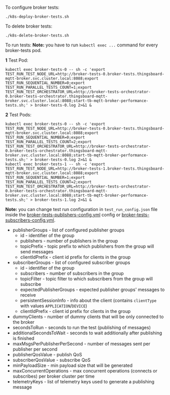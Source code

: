 To configure broker tests:

```
./k8s-deploy-broker-tests.sh
```

To delete broker tests:

```
./k8s-delete-broker-tests.sh
```

To run tests:
**Note:** you have to run `kubectl exec ...` command for every broker-tests pod.

**1** Test Pod:

```
kubectl exec broker-tests-0 -- sh -c 'export TEST_RUN_TEST_NODE_URL=http://broker-tests-0.broker-tests.thingsboard-mqtt-broker.svc.cluster.local:8088;export TEST_RUN_SEQUENTIAL_NUMBER=0;export TEST_RUN_PARALLEL_TESTS_COUNT=1;export TEST_RUN_TEST_ORCHESTRATOR_URL=http://broker-tests-orchestrator-0.broker-tests-orchestrator.thingsboard-mqtt-broker.svc.cluster.local:8088;start-tb-mqtt-broker-performance-tests.sh;' > broker-tests-0.log 2>&1 &
```

**2** Test Pods:

```
kubectl exec broker-tests-0 -- sh -c 'export TEST_RUN_TEST_NODE_URL=http://broker-tests-0.broker-tests.thingsboard-mqtt-broker.svc.cluster.local:8088;export TEST_RUN_SEQUENTIAL_NUMBER=0;export TEST_RUN_PARALLEL_TESTS_COUNT=2;export TEST_RUN_TEST_ORCHESTRATOR_URL=http://broker-tests-orchestrator-0.broker-tests-orchestrator.thingsboard-mqtt-broker.svc.cluster.local:8088;start-tb-mqtt-broker-performance-tests.sh;' > broker-tests-0.log 2>&1 &
kubectl exec broker-tests-1 -- sh -c 'export TEST_RUN_TEST_NODE_URL=http://broker-tests-1.broker-tests.thingsboard-mqtt-broker.svc.cluster.local:8088;export TEST_RUN_SEQUENTIAL_NUMBER=1;export TEST_RUN_PARALLEL_TESTS_COUNT=2;export TEST_RUN_TEST_ORCHESTRATOR_URL=http://broker-tests-orchestrator-0.broker-tests-orchestrator.thingsboard-mqtt-broker.svc.cluster.local:8088;start-tb-mqtt-broker-performance-tests.sh;' > broker-tests-1.log 2>&1 &
```

**Note:** you can change test run configuration in `test_run_config.json` file inside
the [broker-tests-publishers-config.yml](broker-tests-publishers-config.yml) config
or [broker-tests-subscribers-config.yml](broker-tests-subscribers-config.yml).

* publisherGroups - list of configured publisher groups
  * id - identifier of the group
  * publishers - number of publishers in the group
  * topicPrefix - topic prefix to which publishers from the group will send messages
  * clientIdPrefix - client id prefix for clients in the group
* subscriberGroups - list of configured subscriber groups
  * id - identifier of the group
  * subscribers - number of subscribers in the group
  * topicFilter - topic filter to which subscribers from the group will subscribe
  * expectedPublisherGroups - expected publisher groups' messages to receive
  * persistentSessionInfo - info about the client (contains `clientType` with values `APPLICATION`/`DEVICE`)
  * clientIdPrefix - client id prefix for clients in the group
* dummyClients - number of dummy clients that will be only connected to the broker
* secondsToRun - seconds to run the test (publishing of messages)
* additionalSecondsToWait - seconds to wait additionally after publishing is finished
* maxMsgsPerPublisherPerSecond - number of messages sent per publisher per second
* publisherQosValue - publish QoS
* subscriberQosValue - subscribe QoS
* minPayloadSize - min payload size that will be generated
* maxConcurrentOperations - max concurrent operations (connects or subscribes) per broker cluster per time
* telemetryKeys - list of telemetry keys used to generate a publishing message
